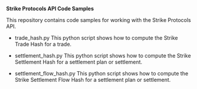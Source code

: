 **Strike Protocols API Code Samples**


This repository contains code samples for working with the Strike Protocols API.

* trade_hash.py
  This python script shows how to compute the Strike Trade Hash for a trade.

* settlement_hash.py
  This python script shows how to compute the Strike Settlement Hash for a settlement plan or settlement.

* settlement_flow_hash.py
  This python script shows how to compute the Strike Settlement Flow Hash for a settlement plan or settlement.
